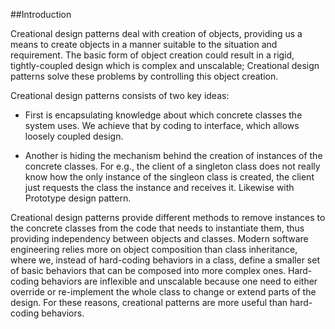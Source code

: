 ##Introduction

Creational design patterns deal with creation of objects, providing us a means to create objects in a manner suitable to the situation and requirement. The basic form of object creation could result in a rigid, tightly-coupled design which is complex and unscalable; Creational design patterns solve these problems by controlling this object creation.

Creational design patterns consists of two key ideas:

* First is encapsulating knowledge about which concrete classes the system uses. We achieve that by coding to interface, which allows loosely coupled design.

* Another is hiding the mechanism behind the creation of instances of the concrete classes. For e.g., the client of a singleton class does not really know how the only instance of the singleon class is created, the client just requests the class the instance and receives it. Likewise with Prototype design pattern. 

Creational design patterns provide different methods to remove instances to the concrete classes from the code that needs to instantiate them, thus providing independency between objects and classes.
Modern software engineering relies more on object composition than class inheritance, where we, instead of hard-coding behaviors in a class, define a smaller set of basic behaviors that can be composed into more complex ones. Hard-coding behaviors are inflexible and unscalable because one need to either override or re-implement the whole class to change or extend parts of the design. For these reasons, creational patterns are more useful than hard-coding behaviors.

